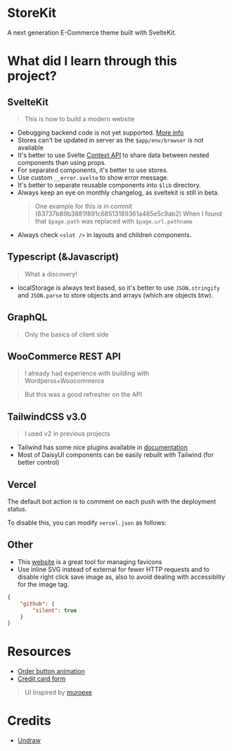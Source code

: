 # StoreKit

A next generation E-Commerce theme built with SvelteKit.

# What did I learn through this project?

## SvelteKit

> This is how to build a modern website

- Debugging backend code is not yet supported. [More info](https://github.com/vitejs/vite/issues/3930)
- Stores can't be updated in server as the `$app/env/browser` is not available
- It's better to use Svelte [Context API](https://svelte.dev/docs#run-time-svelte-setcontext) to share data between nested components than using props.
- For separated components, it's better to use stores.
- Use custom `__error.svelte` to show error message.
- It's better to separate reusable components into `$lib` directory.
- Always keep an eye on monthly changelog, as sveltekit is still in beta.
  > One example for this is in commit (63737b89b3881f891c68513189361a485e5c9ab2) When I found that `$page.path` was replaced with `$page.url.pathname`
- Always check `<slot />` in layouts and children components.


## Typescript (&Javascript)

> What a discovery!

- localStorage is always text based, so it's better to use `JSON.stringify` and `JSON.parse` to store objects and arrays (which are objects btw).

## GraphQL

> Only the basics of client side

## WooCommerce REST API

> I already had experience with building with Wordperss+Woocommerce

> But this was a good refresher on the API

## TailwindCSS v3.0

> I used v2 in previous projects

- Tailwind has some nice plugins available in [documentation](https://tailwindcss.com/docs/plugins)
- Most of DaisyUI components can be easily rebuilt with Tailwind (for better control)

## Vercel

The default bot action is to comment on each push with the deployment status.

To disable this, you can modify `vercel.json` as follows:

## Other

- This [website](https://realfavicongenerator.net/) is a great tool for managing favicons
- Use inline SVG instead of external for fewer HTTP requests and to disable right click save image as, also to avoid dealing with accessiblity for the image tag.

```json
{
	"github": {
		"silent": true
	}
}
```

# Resources

- [Order button animation](https://codepen.io/akkk33/pen/NWvRZwB)
- [Credit card form](https://codepen.io/akkk33/pen/vYJjZqy)

> UI Inspired by [muroexe](https://eu.muroexe.com/)

# Credits

- [Undraw](https://undraw.co/illustrations)
